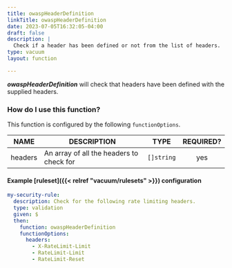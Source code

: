 ```yaml
---
title: owaspHeaderDefinition
linkTitle: owaspHeaderDefinition
date: 2023-07-05T16:32:05-04:00
draft: false
description: |
  Check if a header has been defined or not from the list of headers.  
type: vacuum
layout: function

---
```


**_owaspHeaderDefinition_** will check that headers have been defined with the supplied headers.

### How do I use this function?

This function is configured by the following `functionOptions`.

|   NAME   | DESCRIPTION                              |    TYPE    | REQUIRED? |
|:--------:|------------------------------------------|:----------:|:---------:|
| headers  | An array of all the headers to check for | `[]string` |    yes    |

#### Example [ruleset]({{< relref "vacuum/rulesets" >}}) configuration

```yaml
my-security-rule:
  description: Check for the following rate limiting headers.
  type: validation
  given: $
  then:
    function: owaspHeaderDefinition
    functionOptions:
      headers:
        - X-RateLimit-Limit
        - RateLimit-Limit
        - RateLimit-Reset
```